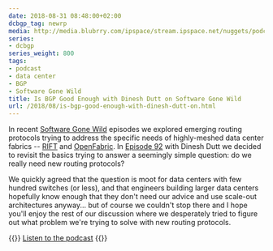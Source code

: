 ```yaml
---
date: 2018-08-31 08:48:00+02:00
dcbgp_tag: newrp
media: http://media.blubrry.com/ipspace/stream.ipspace.net/nuggets/podcast/Show_92-Is_BGP_Good_Enough.mp3
series:
- dcbgp
series_weight: 800
tags:
- podcast
- data center
- BGP
- Software Gone Wild
title: Is BGP Good Enough with Dinesh Dutt on Software Gone Wild
url: /2018/08/is-bgp-good-enough-with-dinesh-dutt-on.html
---
```

In recent [Software Gone Wild](https://www.ipspace.net/Podcast/Software_Gone_Wild) episodes we explored emerging routing protocols trying to address the specific needs of highly-meshed data center fabrics -- [RIFT](/2018/03/data-center-routing-with-rift-on.html) and [OpenFabric](/2018/04/openfabric-with-russ-white-on-software.html). In [Episode 92](http://media.blubrry.com/ipspace/stream.ipspace.net/nuggets/podcast/Show_92-Is_BGP_Good_Enough.mp3) with Dinesh Dutt we decided to revisit the basics trying to answer a seemingly simple question: do we really need new routing protocols?
<!--more-->
We quickly agreed that the question is moot for data centers with few hundred switches (or less), and that engineers building larger data centers hopefully know enough that they don't need our advice and use scale-out architectures anyway... but of course we couldn't stop there and I hope you'll enjoy the rest of our discussion where we desperately tried to figure out what problem we're trying to solve with new routing protocols.

{{<jump>}}
[Listen to the podcast](http://media.blubrry.com/ipspace/stream.ipspace.net/nuggets/podcast/Show_92-Is_BGP_Good_Enough.mp3)
{{</jump>}}
